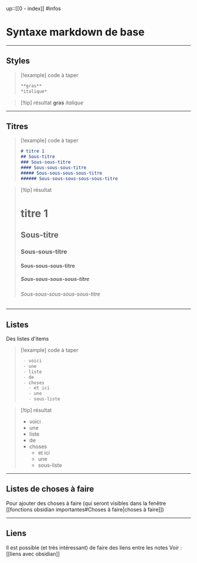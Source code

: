 up::[[0 - index]]
#infos
# Syntaxe markdown de base

---
## Styles

> [!example] code à taper
> ```md
> **gras**
> *italique*
> ```

> [!tip] résultat
> **gras**
> *italique*



---
## Titres

> [!example] code à taper
> ```md
> # titre 1
> ## Sous-titre
> ### Sous-sous-titre
> #### Sous-sous-sous-titre
> ##### Sous-sous-sous-sous-titre
> ###### Sous-sous-sous-sous-sous-titre
> ```

> [!tip] résultat
> # titre 1
> ## Sous-titre
> ### Sous-sous-titre
> #### Sous-sous-sous-titre
> ##### Sous-sous-sous-sous-titre
> ###### Sous-sous-sous-sous-sous-titre
> 



---
## Listes
Des listes d'items

> [!example] code à taper
> ```md
>  - voici 
>  - une 
>  - liste
>  - de
>  - choses
> 	 - et ici
> 	 - une
> 	 - sous-liste
> ```

> [!tip] résultat
>  - voici 
>  - une 
>  - liste
>  - de
>  - choses
> 	 - et ici
> 	 - une
> 	 - sous-liste



---
## Listes de choses à faire
Pour ajouter des choses à faire (qui seront visibles dans la fenêtre [[fonctions obsidian importantes#Choses à faire|choses à faire]])



---
## Liens
Il est possible (et très intéressant) de faire des liens entre les notes
Voir : [[liens avec obsidian]]

